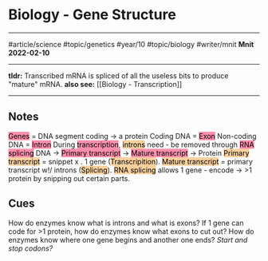# Biology - Gene Structure
---
#article/science #topic/genetics #year/10 #topic/biology #writer/mnit
**Mnit**
**2022-02-10**

---
**tldr:** Transcribed mRNA is spliced of all the useless bits to produce "mature" mRNA.
**also see:** [[Biology - Transcription]]

---
## Notes
<mark style="background: #FF5582A6;">Genes</mark> = DNA segment coding -> a protein
Coding DNA = <mark style="background: #FF5582A6;">Exon</mark>
Non-coding DNA = <mark style="background: #FF5582A6;">Intron</mark>
During <mark style="background: #FF5582A6;">transcription</mark>, <mark style="background: #FFB86CA6;">introns</mark> need - be removed through <mark style="background: #FF5582A6;">RNA splicing</mark>
DNA -> <mark style="background: #FF5582A6;">Primary transcript</mark> -> <mark style="background: #FF5582A6;">Mature transcript</mark> -> Protein
<mark style="background: #FFB86CA6;">Primary transcript</mark> = snippet x . 1 gene (<mark style="background: #FFB86CA6;">Transcripition</mark>).
<mark style="background: #FFB86CA6;">Mature transcript</mark> = primary transcript w!/ introns (<mark style="background: #FFB86CA6;">Splicing</mark>).
<mark style="background: #FFB86CA6;">RNA splicing</mark> allows 1 gene - encode -> >1 protein by snipping out certain parts.

## Cues
How do enzymes know what is introns and what is exons?
If 1 gene can code for >1 protein, how do enzymes know what exons to cut out?
How do enzymes know where one gene begins and another one ends? *Start and stop codons?*